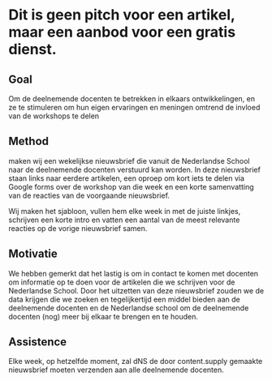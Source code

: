 # Dit is geen pitch voor een artikel, maar een aanbod voor een gratis dienst.

## Goal

Om de deelnemende docenten te betrekken in elkaars ontwikkelingen, en ze te stimuleren om hun eigen ervaringen en meningen omtrend de invloed van de workshops te delen

## Method

maken wij een wekelijkse nieuwsbrief die vanuit de Nederlandse School naar de deelnemende docenten verstuurd kan worden. In deze nieuwsbrief staan links naar eerdere artikelen, een oproep om kort iets te delen via Google forms over de workshop van die week en een korte samenvatting van de reacties van de voorgaande nieuwsbrief.

Wij maken het sjabloon, vullen hem elke week in met de juiste linkjes, schrijven een korte intro en vatten een aantal van de meest relevante reacties op de vorige nieuwsbrief samen.

## Motivatie

We hebben gemerkt dat het lastig is om in contact te komen met docenten om informatie op te doen voor de artikelen die we schrijven voor de Nederlandse School. Door het uitzetten van deze nieuwsbrief zouden we de data krijgen die we zoeken en tegelijkertijd een middel bieden aan de deelnemende docenten en de Nederlandse school om de deelnemende docenten (nog) meer bij elkaar te brengen en te houden.

## Assistence

Elke week, op hetzelfde moment, zal dNS de door content.supply gemaakte nieuwsbrief moeten verzenden aan alle deelnemende docenten.
